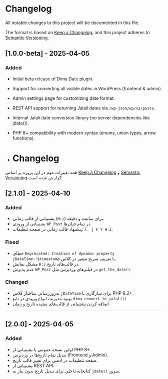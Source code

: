 # Changelog

All notable changes to this project will be documented in this file.

The format is based on [Keep a Changelog](https://keepachangelog.com/en/1.0.0/ ), and this project adheres to [Semantic Versioning](https://semver.org/spec/v2.0.0.html ).

## [1.0.0-beta] - 2025-04-05

### Added
- Initial beta release of Dima Date plugin.
- Support for converting all visible dates in WordPress (frontend & admin).
- Admin settings page for customizing date format.
- REST API support for returning Jalali dates via `/wp-json/wp/v2/posts`.
- Internal Jalali date conversion library (no server dependencies like jdate()).
- PHP 8+ compatibility with modern syntax (enums, union types, arrow functions).

- # Changelog

همه تغییرات مهم در این پروژه بر اساس [Keep a Changelog](https://keepachangelog.com/en/1.0.0/ ) و [Semantic Versioning](https://semver.org/spec/v2.0.0.html ) گزارش شده است.

## [2.1.0] - 2025-04-10
### Added
- پشتیبانی از قالب زمانی (`H:i`) برای ساعت و دقیقه.
- پشتیبانی از ورودی `WP_Post` در تمام فیلترها.
- پیشنهاد قالب زمانی در صفحه تنظیمات: `l، j F Y H:i`.

### Fixed
- خطای `Deprecated: Creation of dynamic property jDateTime::$timestamp` با تعریف صریح متغیر در کلاس.
- مشکل نمایش `H:i` در قالب‌های تاریخ.
- عدم پذیرش `WP_Post` در فیلترهای وردپرس مثل `get_the_date()`.

### Changed
- به‌روزرسانی ساختار کلاس `jDateTime` برای سازگاری با PHP 8.2+
- بهبود مدیریت انواع ورودی در تابع `dima_convert_to_jalali()`
- اضافه کردن پشتیبانی از قالب‌های پیچیده تاریخ و زمان

---

## [2.0.0] - 2025-04-05
### Added
- اولین نسخه عمومی با پشتیبانی از PHP 8+.
- تبدیل تمام تاریخ‌ها در وردپرس (Frontend و Admin).
- صفحه تنظیمات در ادمین برای تغییر قالب تاریخ.
- پشتیبانی از REST API.
- کتابخانه داخلی برای تبدیل تاریخ بدون نیاز به `jdate()` سرور.
